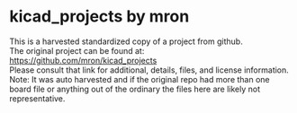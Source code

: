 
# kicad_projects by mron  
This is a harvested standardized copy of a project from github.  
The original project can be found at:  
https://github.com/mron/kicad_projects  
Please consult that link for additional, details, files, and license information.  
Note: It was auto harvested and if the original repo had more than one board file or anything out of the ordinary the files here are likely not representative.  
    
